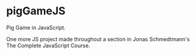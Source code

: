 # pigGameJS
Pig Game in JavaScript.

One more JS project made throughout a section in Jonas Schmedtmann's The Complete JavaScript Course.
